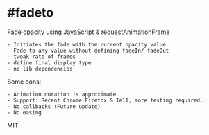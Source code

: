#fadeto
==

Fade opacity using JavaScript & requestAnimationFrame 

	- Initiates the fade with the current opacity value
	- Fade to any value without defining fadeIn/ fadeOut
	- tweak rate of frames
	- define final display type
	- no lib dependencies

Some cons:

	- Animation duration is approximate
	- Support: Recent Chrome Firefox & Ie11, more testing required.
	- No callbacks (Future update)
	- No easing 

MIT
